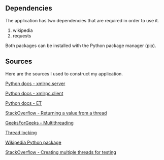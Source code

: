 Dependencies
---

The application has two dependencies that are required in order to use it.

1) wikipedia
2) requests

Both packages can be installed with the Python package manager (pip).

Sources
---

Here are the sources I used to construct my application.

[Python docs - xmlrpc.server](https://docs.python.org/3/library/xmlrpc.server.html#module-xmlrpc.server)

[Python docs - xmlrpc.client](https://docs.python.org/3/library/xmlrpc.client.html#module-xmlrpc.client)

[Python docs - ET](https://docs.python.org/3/library/xml.etree.elementtree.html)

[StackOverflow - Returning a value from a thread](https://stackoverflow.com/questions/6893968/how-to-get-the-return-value-from-a-thread)

[GeeksForGeeks - Multithreading](https://www.geeksforgeeks.org/multithreading-python-set-1/)

[Thread locking](https://www.pythontutorial.net/python-concurrency/python-threading-lock/)

[Wikipedia Python package](https://pypi.org/project/wikipedia/)

[StackOverflow - Creating multiple threads for testing](https://stackoverflow.com/questions/18602034/python-parallel-threads)
